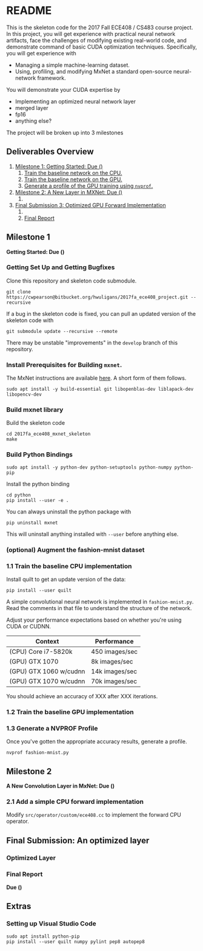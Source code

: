 # README

This is the skeleton code for the 2017 Fall ECE408 / CS483 course project.
In this project, you will get experience with practical neural network artifacts, face the challenges of modifying existing real-world code, and demonstrate command of basic CUDA optimization techniques.
Specifically, you will get experience with

* Managing a simple machine-learning dataset.
* Using, profiling, and modifying MxNet a standard open-source neural-network framework.

You will demonstrate your CUDA expertise by

* Implementing an optimized neural network layer
* merged layer
* fp16
* anything else?

The project will be broken up into 3 milestones

## Deliverables Overview

1. [Milestone 1: Getting Started: Due ()](#markdown-header-milestone-1)
    1. [Train the baseline network on the CPU.]()
    2. [Train the baseline network on the GPU.]()
    3. [Generate a profile of the GPU training using `nvprof`.]()
2. [Milestone 2: A New Layer in MXNet: Due ()](#markdown-header-milestone-2)
    1. []()
3. [Final Submission 3: Optimized GPU Forward Implementation](#markdown-header-milestone-3)
    1. []()
    2. [Final Report](#markdown-header-final-report)

## Milestone 1
**Getting Started: Due ()**

### Getting Set Up and Getting Bugfixes

Clone this repository and skeleton code submodule.

    git clone https://cwpearson@bitbucket.org/hwuligans/2017fa_ece408_project.git --recursive

If a bug in the skeleton code is fixed, you can pull an updated version of the skeleton code with 

    git submodule update --recursive --remote

There may be unstable "improvements" in the `develop` branch of this repository.

### Install Prerequisites for Building `mxnet`.

The MxNet instructions are available [here](https://mxnet.incubator.apache.org/get_started/install.html). A short form of them follows.

    sudo apt install -y build-essential git libopenblas-dev liblapack-dev libopencv-dev

### Build mxnet library

Build the skeleton code

    cd 2017fa_ece408_mxnet_skeleton
    make

### Build Python Bindings

    sudo apt install -y python-dev python-setuptools python-numpy python-pip

Install the python binding

    cd python
    pip install --user -e .

You can always uninstall the python package with

    pip uninstall mxnet

This will uninstall anything installed with `--user` before anything else.

### (optional) Augment the fashion-mnist dataset

### 1.1 Train the baseline CPU implementation

Install quilt to get an update version of the data:

    pip install --user quilt

A simple convolutional neural network is implemented in `fashion-mnist.py`.
Read the comments in that file to understand the structure of the network.

Adjust your performance expectations based on whether you're using CUDA or CUDNN.

| Context  | Performance  |
|---|---|
| (CPU) Core i7-5820k          | 450 images/sec  |
| (GPU) GTX 1070         | 8k images/sec   |
| (GPU) GTX 1060 w/cudnn | 14k images/sec  |
| (GPU) GTX 1070 w/cudnn | 70k images/sec  | 

You should achieve an accuracy of XXX after XXX iterations.

### 1.2 Train the baseline GPU implementation

### 1.3 Generate a NVPROF Profile

Once you've gotten the appropriate accuracy results, generate a profile.

    nvprof fashion-mnist.py

## Milestone 2
**A New Convolution Layer in MxNet: Due ()**

### 2.1 Add a simple CPU forward implementation

Modify `src/operator/custom/ece408.cc` to implement the forward CPU operator. 

## Final Submission: An optimized layer

### Optimized Layer

### Final Report
**Due ()**

## Extras

### Setting up Visual Studio Code

    sudo apt install python-pip
    pip install --user quilt numpy pylint pep8 autopep8